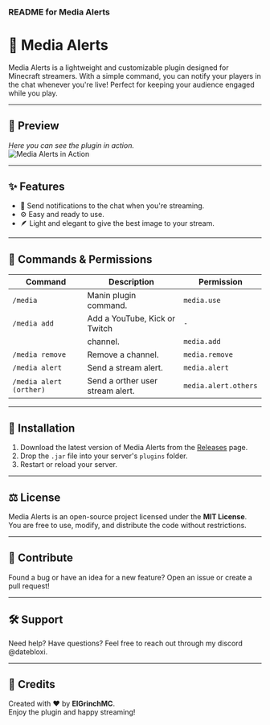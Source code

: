 ### README for Media Alerts  

# 🎥 Media Alerts  

Media Alerts is a lightweight and customizable plugin designed for Minecraft streamers. With a simple
command, you can notify your players in the chat whenever you're live!
Perfect for keeping your audience engaged while you play.  

---

## 📸 Preview  

*Here you can see the plugin in action.*  
![Media Alerts in Action](https://github.com/user-attachments/assets/aedf8475-36e3-4cd7-984e-f6bdd8d06d1b)
  

---

## ✨ Features  

- 📢 Send notifications to the chat when you're streaming.  
- ⚙️ Easy and ready to use.  
- 🪶 Light and elegant to give the best image to your stream.  

---

## 🚀 Commands & Permissions  

| **Command**          | **Description**                  | **Permission**        |  
|-----------------------|----------------------------------|-----------------------|  
| `/media`               | Manin plugin command.            | `media.use`           |  
| `/media add`           | Add a YouTube, Kick or Twitch    | `-`                   |
|                        | channel.                         | `media.add`           |  
| `/media remove`        | Remove a channel.                | `media.remove`        |
| `/media alert`         | Send a stream alert.             | `media.alert`         |
| `/media alert (orther)`| Send a orther user stream alert. | `media.alert.others`  | 

---

## 📂 Installation  

1. Download the latest version of Media Alerts from the [Releases]([https://github.com/YourUsername/MediaAlerts/releases](https://www.spigotmc.org/resources/media-alerts-v1-0-easy-stream-notifications.121499/)) page.  
2. Drop the `.jar` file into your server's `plugins` folder.  
3. Restart or reload your server.  

---

## ⚖️ License  

Media Alerts is an open-source project licensed under the **MIT License**.  
You are free to use, modify, and distribute the code without restrictions.  

---

## 🌟 Contribute  

Found a bug or have an idea for a new feature? Open an issue or create a pull request!  

---

## 🛠️ Support  

Need help? Have questions? Feel free to reach out through my discord @datebloxi.  

---

## 🙌 Credits  

Created with ❤️ by **ElGrinchMC**.  
Enjoy the plugin and happy streaming!  
